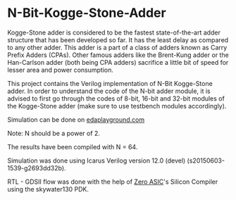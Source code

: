 # N-Bit-Kogge-Stone-Adder

Kogge-Stone adder is considered to be the fastest state-of-the-art adder structure that has been developed so far. It has the least delay as compared to any other adder. This adder is a part of a class of adders known as Carry Prefix Adders (CPAs). Other famous adders like the Brent-Kung adder or the Han-Carlson adder (both being CPA adders) sacrifice a little bit of speed for lesser area and power consumption.

This project contains the Verilog implementation of N-Bit Kogge-Stone adder. In order to understand the code of the N-bit adder module, it is advised to first go through the codes of 8-bit, 16-bit and 32-bit modules of the Kogge-Stone adder (make sure to use testbench modules accordingly).

Simulation can be done on [edaplayground.com](https://www.edaplayground.com/x/M488)

Note: N should be a power of 2.

The results have been compiled with N = 64.

Simulation was done using Icarus Verilog version 12.0 (devel) (s20150603-1539-g2693dd32b).

RTL - GDSII flow was done with the help of [Zero ASIC](https://www.zeroasic.com/)'s Silicon Compiler using the skywater130 PDK.
